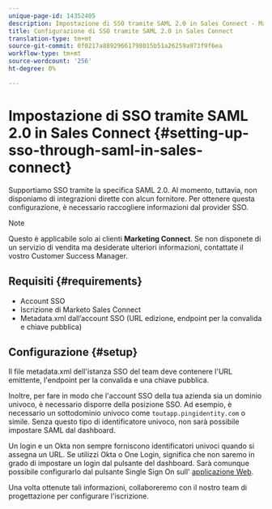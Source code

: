 ```yaml
---
unique-page-id: 14352405
description: Impostazione di SSO tramite SAML 2.0 in Sales Connect - Marketo Docs - Documentazione del prodotto
title: Configurazione di SSO tramite SAML 2.0 in Sales Connect
translation-type: tm+mt
source-git-commit: 0f0217a88929661798015b51a26259a973f9f6ea
workflow-type: tm+mt
source-wordcount: '256'
ht-degree: 0%

---
```



# Impostazione di SSO tramite SAML 2.0 in Sales Connect {#setting-up-sso-through-saml-in-sales-connect}

Supportiamo SSO tramite la specifica SAML 2.0. Al momento, tuttavia, non disponiamo di integrazioni dirette con alcun fornitore. Per ottenere questa configurazione, è necessario raccogliere informazioni dal provider SSO.

>[!NOTE]
>
>Questo è applicabile solo ai clienti **Marketing Connect**. Se non disponete di un servizio di vendita ma desiderate ulteriori informazioni, contattate il vostro Customer Success Manager.

## Requisiti {#requirements}

* Account SSO
* Iscrizione di Marketo Sales Connect
* Metadata.xml dall’account SSO (URL edizione, endpoint per la convalida e chiave pubblica)

## Configurazione {#setup}

Il file metadata.xml dell&#39;istanza SSO del team deve contenere l&#39;URL emittente, l&#39;endpoint per la convalida e una chiave pubblica.

Inoltre, per fare in modo che l&#39;account SSO della tua azienda sia un dominio univoco, è necessario disporre della posizione SSO. Ad esempio, è necessario un sottodominio univoco come `toutapp.pingidentity.com` o simile. Senza questo tipo di identificatore univoco, non sarà possibile impostare SAML dal dashboard.

Un login e un Okta non sempre forniscono identificatori univoci quando si assegna un URL. Se utilizzi Okta o One Login, significa che non saremo in grado di impostare un login dal pulsante del dashboard. Sarà comunque possibile configurarlo dal pulsante Single Sign On sull&#39; [applicazione Web](http://toutapp.com/login).

Una volta ottenute tali informazioni, collaboreremo con il nostro team di progettazione per configurare l&#39;iscrizione.
